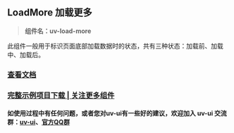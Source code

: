 ## LoadMore 加载更多

> **组件名：uv-load-more**

此组件一般用于标识页面底部加载数据时的状态，共有三种状态：加载前、加载中、加载后。

### <a href="https://www.uvui.cn/components/loadMore.html" target="_blank">查看文档</a>

### [完整示例项目下载 | 关注更多组件](https://ext.dcloud.net.cn/plugin?name=uv-ui)

#### 如使用过程中有任何问题，或者您对uv-ui有一些好的建议，欢迎加入 uv-ui 交流群：<a href="https://ext.dcloud.net.cn/plugin?id=12287" target="_blank">uv-ui</a>、<a href="https://www.uvui.cn/components/addQQGroup.html" target="_blank">官方QQ群</a>
